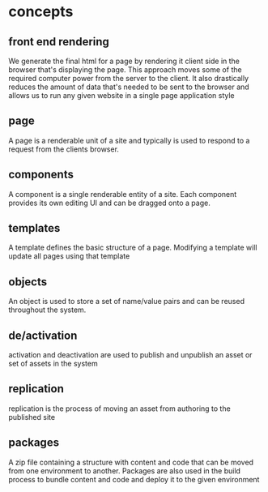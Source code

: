 # concepts

## front end rendering

We generate the final html for a page by rendering it client side in the browser
that's displaying the page. This approach moves some of the required computer power
from the server to the client. It also drastically reduces the amount of data that's
needed to be sent to the browser and allows us to run any given website in a single
page application style

## page

A page is a renderable unit of a site and typically is used to respond to a request
from the clients browser. 

## components

A component is a single renderable entity of a site. Each component provides its own 
editing UI and can be dragged onto a page.

## templates

A template defines the basic structure of a page. Modifying a template will update all 
pages using that template

## objects

An object is used to store a set of name/value pairs and can be reused throughout the system. 

## de/activation

activation and deactivation are used to publish and unpublish an asset or set of assets
in the system

## replication

replication is the process of moving an asset from authoring to the published site
 
## packages

A zip file containing a structure with content and code that can be moved from one
environment to another. Packages are also used in the build process to bundle content
and code and deploy it to the given environment


